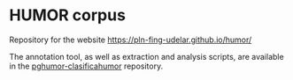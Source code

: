 # HUMOR corpus

Repository for the website https://pln-fing-udelar.github.io/humor/

The annotation tool, as well as extraction and analysis scripts, are available in the
[pghumor-clasificahumor](https://github.com/pln-fing-udelar/pghumor-clasificahumor) repository.
